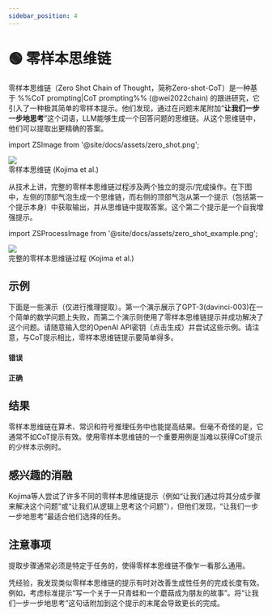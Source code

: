 ```yaml
---
sidebar_position: 4
---
```

# 🟢 零样本思维链

零样本思维链（Zero Shot Chain of Thought，简称Zero-shot-CoT）是一种基于 %%CoT prompting|CoT prompting%% (@wei2022chain) 的跟进研究，它引入了一种极其简单的零样本提示。他们发现，通过在问题末尾附加“**让我们一步一步地思考**”这个词语，LLM能够生成一个回答问题的思维链。从这个思维链中，他们可以提取出更精确的答案。

import ZSImage from '@site/docs/assets/zero_shot.png';

<div style={{textAlign: 'center'}}>
  <img src={ZSImage} style={{width: "500px"}} />
</div>

<div style={{textAlign: 'center'}}>
零样本思维链 (Kojima et al.)
</div>

从技术上讲，完整的零样本思维链过程涉及两个独立的提示/完成操作。在下图中，左侧的顶部气泡生成一个思维链，而右侧的顶部气泡从第一个提示（包括第一个提示本身）中获取输出，并从思维链中提取答案。这个第二个提示是一个自我增强提示。

import ZSProcessImage from '@site/docs/assets/zero_shot_example.png';

<div style={{textAlign: 'center'}}>
  <img src={ZSProcessImage} style={{width: "500px"}} />
</div>

<div style={{textAlign: 'center'}}>
完整的零样本思维链过程 (Kojima et al.)
</div>

## 示例

下面是一些演示（仅进行推理提取）。第一个演示展示了GPT-3(davinci-003)在一个简单的数学问题上失败，而第二个演示则使用了零样本思维链提示并成功解决了这个问题。请随意输入您的OpenAI API密钥（点击生成）并尝试这些示例。请注意，与CoT提示相比，零样本思维链提示要简单得多。

#### 错误

<div trydyno-embed="" openai-model="text-davinci-003" initial-prompt="如果约翰有5个梨，吃了2个，又买了5个，然后送了3个给他的朋友，他还剩下多少个梨?" initial-response="约翰有8个梨。" max-tokens="256" box-rows="3" model-temp="0.7" top-p="1"></div>


#### 正确

<div trydyno-embed="" openai-model="text-davinci-003" initial-prompt="如果约翰有5个梨，吃了2个，又买了5个，然后送了3个给他的朋友，他还剩下多少个梨？\n\n让我们一步一步地思考。" initial-response="约翰起初有5个梨。他吃了2个梨，还剩下3个梨。他又买了5个梨，总共有8个梨。他把3个梨送给他的朋友，只剩下5个梨了。" max-tokens="256" box-rows="5" model-temp="0.7" top-p="1"></div>


## 结果
零样本思维链在算术、常识和符号推理任务中也能提高结果。但毫不奇怪的是，它通常不如CoT提示有效。使用零样本思维链的一个重要用例是当难以获得CoT提示的少样本示例时。

## 感兴趣的消融

Kojima等人尝试了许多不同的零样本思维链提示（例如“让我们通过将其分成步骤来解决这个问题”或“让我们从逻辑上思考这个问题”），但他们发现，“让我们一步一步地思考”最适合他们选择的任务。


## 注意事项

提取步骤通常必须是特定于任务的，使得零样本思维链不像乍一看那么通用。

凭经验，我发现类似零样本思维链的提示有时对改善生成性任务的完成长度有效。例如，考虑标准提示“写一个关于一只青蛙和一个蘑菇成为朋友的故事”。将“让我们一步一步地思考”这句话附加到这个提示的末尾会导致更长的完成。